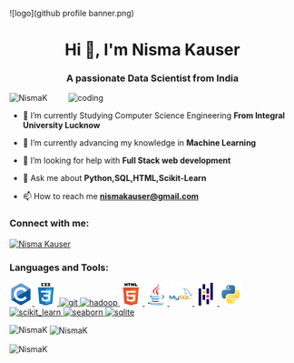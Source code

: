 ![logo](github profile banner.png)
<h1 align="center">Hi 👋, I'm Nisma Kauser</h1>
<h3 align="center">A passionate Data Scientist from India</h3>
<img align="right" alt="coding" width="400" src="https://user-images.githubusercontent.com/74038190/212741999-016fddbd-617a-4448-8042-0ecf907aea25.gif">

<p align="left"><img src="https://komarev.com/ghpvc/?username=NismaK&label=Profile%20views&color=0e75b6&style=flat-square" alt="NismaK"> </p>

- 🔭 I’m currently Studying Computer Science Engineering **From Integral University Lucknow**

- 🌱 I’m currently advancing my knowledge in **Machine Learning**

- 🤝 I’m looking for help with **Full Stack web development**

- 💬 Ask me about **Python,SQL,HTML,Scikit-Learn**

- 📫 How to reach me **nismakauser@gmail.com**

<h3 align="left">Connect with me:</h3>
<p align="left">
<a href="https://www.linkedin.com/in/nisma-kauser-b76b09316/" target="blank"><img align="center" src="https://raw.githubusercontent.com/rahuldkjain/github-profile-readme-generator/master/src/images/icons/Social/linked-in-alt.svg" alt="Nisma Kauser" height="30" width="40" /></a>

</p>

<h3 align="left">Languages and Tools:</h3>

<!-- just delete the line if you haven't prior knowledge about any of these skill -->
<p align="left">
<a href="https://www.cprogramming.com/" target="_blank" rel="noreferrer"> <img src="https://raw.githubusercontent.com/devicons/devicon/master/icons/c/c-original.svg" alt="c" width="40" height="40"/> </a>
<a href="https://www.w3schools.com/css/" target="_blank" rel="noreferrer"> <img src="https://raw.githubusercontent.com/devicons/devicon/master/icons/css3/css3-original-wordmark.svg" alt="css3" width="40" height="40"/> </a>
<a href="https://git-scm.com/" target="_blank" rel="noreferrer"> <img src="https://www.vectorlogo.zone/logos/git-scm/git-scm-icon.svg" alt="git" width="40" height="40"/> </a>
<a href="https://hadoop.apache.org/" target="_blank" rel="noreferrer"> <img src="https://www.vectorlogo.zone/logos/apache_hadoop/apache_hadoop-icon.svg" alt="hadoop" width="40" height="40"/> </a>
<a href="https://www.w3.org/html/" target="_blank" rel="noreferrer"> <img src="https://raw.githubusercontent.com/devicons/devicon/master/icons/html5/html5-original-wordmark.svg" alt="html5" width="40" height="40"/> </a>
<a href="https://www.java.com" target="_blank" rel="noreferrer"> <img src="https://raw.githubusercontent.com/devicons/devicon/master/icons/java/java-original.svg" alt="java" width="40" height="40"/> </a>
<a href="https://www.mysql.com/" target="_blank" rel="noreferrer"> <img src="https://raw.githubusercontent.com/devicons/devicon/master/icons/mysql/mysql-original-wordmark.svg" alt="mysql" width="40" height="40"/> </a>
<a href="https://pandas.pydata.org/" target="_blank" rel="noreferrer"> <img src="https://raw.githubusercontent.com/devicons/devicon/2ae2a900d2f041da66e950e4d48052658d850630/icons/pandas/pandas-original.svg" alt="pandas" width="40" height="40"/> </a>
<a href="https://www.python.org" target="_blank" rel="noreferrer"> <img src="https://raw.githubusercontent.com/devicons/devicon/master/icons/python/python-original.svg" alt="python" width="40" height="40"/></a>
<a href="https://scikit-learn.org/" target="_blank" rel="noreferrer"> <img src="https://upload.wikimedia.org/wikipedia/commons/0/05/Scikit_learn_logo_small.svg" alt="scikit_learn" width="40" height="40"/> </a>
<a href="https://seaborn.pydata.org/" target="_blank" rel="noreferrer"> <img src="https://seaborn.pydata.org/_images/logo-mark-lightbg.svg" alt="seaborn" width="40" height="40"/> </a>
<a href="https://www.sqlite.org/" target="_blank" rel="noreferrer"> <img src="https://www.vectorlogo.zone/logos/sqlite/sqlite-icon.svg" alt="sqlite" width="40" height="40"/> </a>


<p><img align="left" src="https://github-readme-stats.vercel.app/api/top-langs?username=NismaK&show_icons=true&locale=en&layout=compact" alt="NismaK" /></p>

<p>&nbsp;<img align="center" src="https://github-readme-stats.vercel.app/api?username=NismaK&show_icons=true&locale=en" alt="NismaK" /></p>

<p><img align="center" src="https://github-readme-streak-stats.herokuapp.com/?user=NismaK" alt="NismaK" /></p>

